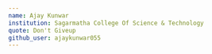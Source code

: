 ```yaml
---
name: Ajay Kunwar
institution: Sagarmatha College Of Science & Technology
quote: Don't Giveup
github_user: ajaykunwar055
---
```

